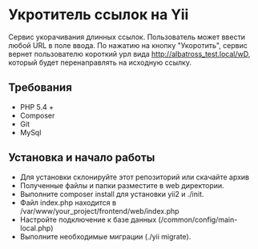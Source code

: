 Укротитель ссылок на Yii
===========================================

Сервис укорачивания длинных ссылок.
Пользователь может ввести любой URL в поле ввода. По нажатию на кнопку "Укоротить", 
сервис вернет пользователю короткий урл вида http://albatross_test.local/wD, 
который будет перенаправлять на исходную ссылку. 

Требования
----------

 * PHP 5.4 +
 * Composer
 * Git
 * MySql

Установка и начало работы
-------------------------

 * Для установки склонируйте этот репозиторий или скачайте архив
 * Полученные файлы и папки разместите в web директории.
 * Выполните composer install для установки yii2 и ./init.
 * Файл index.php находится в /var/www/your_project/frontend/web/index.php
 * Настройте подключение к базе данных (/common/config/main-local.php)
 * Выполните необходимые миграции (./yii migrate).

